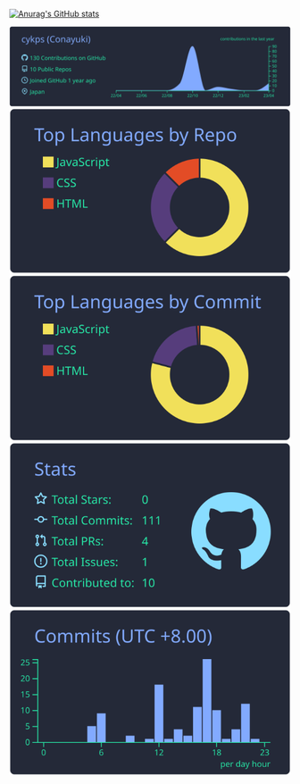 <!--<a href="https://github.com/anuraghazra/github-readme-stats"><img height="170px" alt="Anurag's GitHub stats" src="https://github-readme-stats.vercel.app/api?username=cykps&show_icons=true&theme=blueberry&border_color=374360"></a>-->

[![Anurag's GitHub stats](https://github-readme-stats.vercel.app/api?username=cykps&show_icons=true&theme=blueberry&border_color=374360)](https://github.com/anuraghazra/github-readme-stats)


[![](https://raw.githubusercontent.com/cykps/cykps/main/profile-summary-card-output/blueberry/0-profile-details.svg)](https://github.com/vn7n24fzkq/github-profile-summary-cards)
[![](https://raw.githubusercontent.com/cykps/cykps/main/profile-summary-card-output/blueberry/1-repos-per-language.svg)](https://github.com/vn7n24fzkq/github-profile-summary-cards) [![](https://raw.githubusercontent.com/cykps/cykps/main/profile-summary-card-output/blueberry/2-most-commit-language.svg)](https://github.com/vn7n24fzkq/github-profile-summary-cards)
[![](https://raw.githubusercontent.com/cykps/cykps/main/profile-summary-card-output/blueberry/3-stats.svg)](https://github.com/vn7n24fzkq/github-profile-summary-cards) [![](https://raw.githubusercontent.com/cykps/cykps/main/profile-summary-card-output/blueberry/4-productive-time.svg)](https://github.com/vn7n24fzkq/github-profile-summary-cards)

<!--
**cykps/cykps** is a ✨ _special_ ✨ repository because its `README.md` (this file) appears on your GitHub profile.

Here are some ideas to get you started:

- 🔭 I’m currently working on ...
- 🌱 I’m currently learning ...
- 👯 I’m looking to collaborate on ...
- 🤔 I’m looking for help with ...
- 💬 Ask me about ...
- 📫 How to reach me: ...
- 😄 Pronouns: ...
- ⚡ Fun fact: ...
-->
